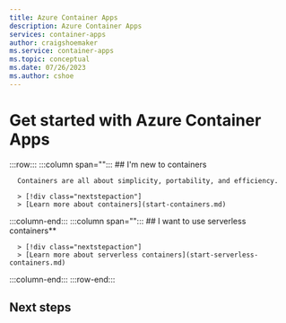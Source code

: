 ```yaml
---
title: Azure Container Apps
description: Azure Container Apps
services: container-apps
author: craigshoemaker
ms.service: container-apps
ms.topic: conceptual
ms.date: 07/26/2023
ms.author: cshoe
---
```


# Get started with Azure Container Apps

:::row:::
   :::column span="":::
      ## I'm new to containers

      Containers are all about simplicity, portability, and efficiency.

      > [!div class="nextstepaction"]
      > [Learn more about containers](start-containers.md)
   :::column-end:::
   :::column span="":::
      ## I want to use serverless containers**

      > [!div class="nextstepaction"]
      > [Learn more about serverless containers](start-serverless-containers.md)
   :::column-end:::
:::row-end:::

## Next steps